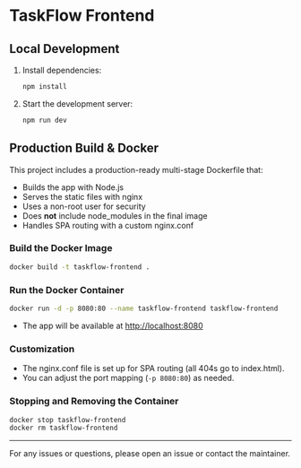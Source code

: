 # TaskFlow Frontend

## Local Development

1. Install dependencies:
   ```bash
   npm install
   ```
2. Start the development server:
   ```bash
   npm run dev
   ```

## Production Build & Docker

This project includes a production-ready multi-stage Dockerfile that:
- Builds the app with Node.js
- Serves the static files with nginx
- Uses a non-root user for security
- Does **not** include node_modules in the final image
- Handles SPA routing with a custom nginx.conf

### Build the Docker Image

```bash
docker build -t taskflow-frontend .
```

### Run the Docker Container

```bash
docker run -d -p 8080:80 --name taskflow-frontend taskflow-frontend
```

- The app will be available at [http://localhost:8080](http://localhost:8080)

### Customization
- The nginx.conf file is set up for SPA routing (all 404s go to index.html).
- You can adjust the port mapping (`-p 8080:80`) as needed.

### Stopping and Removing the Container

```bash
docker stop taskflow-frontend
docker rm taskflow-frontend
```

---

For any issues or questions, please open an issue or contact the maintainer.
